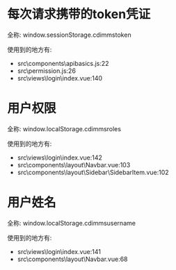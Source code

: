 # 每次请求携带的token凭证

全称: 
window.sessionStorage.cdimmstoken

使用到的地方有:
- src\components\apibasics.js:22
- src\permission.js:26
- src\views\login\index.vue:140

# 用户权限

全称: 
window.localStorage.cdimmsroles

使用到的地方有:
- src\views\login\index.vue:142
- src\components\layout\Navbar.vue:103
- src\components\layout\Sidebar\SidebarItem.vue:102

# 用户姓名

全称: 
window.localStorage.cdimmsusername

使用到的地方有:
- src\views\login\index.vue:141
- src\components\layout\Navbar.vue:68
